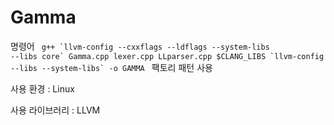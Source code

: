 # Gamma

명령어
<code>
g++ \`llvm-config --cxxflags --ldflags --system-libs --libs core\` Gamma.cpp lexer.cpp  LLparser.cpp $CLANG_LIBS \`llvm-config --libs --system-libs\` -o GAMMA
</code>
팩토리 패턴 사용

사용 환경 : Linux 

사용 라이브러리 : LLVM
